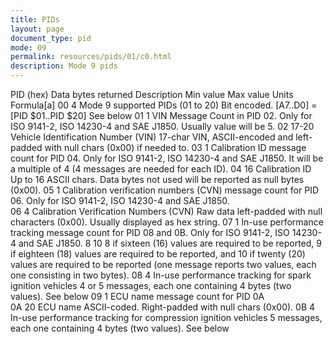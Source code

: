 ```yaml
---
title: PIDs
layout: page
document_type: pid
mode: 09
permalink: resources/pids/01/c0.html
description: Mode 9 pids
---
```


PID
(hex)	Data bytes returned	Description	Min value	Max value	Units	Formula[a]
00	4	Mode 9 supported PIDs (01 to 20)				Bit encoded. [A7..D0] = [PID $01..PID $20] See below
01	1	VIN Message Count in PID 02. Only for ISO 9141-2, ISO 14230-4 and SAE J1850.				Usually value will be 5.
02	17-20	Vehicle Identification Number (VIN)				17-char VIN, ASCII-encoded and left-padded with null chars (0x00) if needed to.
03	1	Calibration ID message count for PID 04. Only for ISO 9141-2, ISO 14230-4 and SAE J1850.				It will be a multiple of 4 (4 messages are needed for each ID).
04	16	Calibration ID				Up to 16 ASCII chars. Data bytes not used will be reported as null bytes (0x00).
05	1	Calibration verification numbers (CVN) message count for PID 06. Only for ISO 9141-2, ISO 14230-4 and SAE J1850.				
06	4	Calibration Verification Numbers (CVN)				Raw data left-padded with null characters (0x00). Usually displayed as hex string.
07	1	In-use performance tracking message count for PID 08 and 0B. Only for ISO 9141-2, ISO 14230-4 and SAE J1850.	8	10		8 if sixteen (16) values are required to be reported, 9 if eighteen (18) values are required to be reported, and 10 if twenty (20) values are required to be reported (one message reports two values, each one consisting in two bytes).
08	4	In-use performance tracking for spark ignition vehicles				4 or 5 messages, each one containing 4 bytes (two values). See below
09	1	ECU name message count for PID 0A				
0A	20	ECU name				ASCII-coded. Right-padded with null chars (0x00).
0B	4	In-use performance tracking for compression ignition vehicles				5 messages, each one containing 4 bytes (two values). See below

